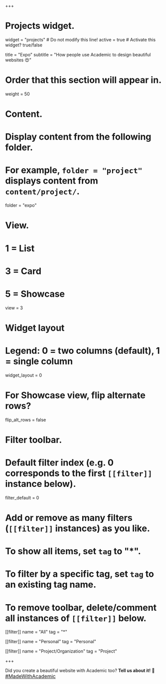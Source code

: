 +++
# Projects widget.
widget = "projects"  # Do not modify this line!
active = true  # Activate this widget? true/false

title = "Expo"
subtitle = "How people use Academic to design beautiful websites 😍"

# Order that this section will appear in.
weight = 50

# Content.
# Display content from the following folder.
# For example, `folder = "project"` displays content from `content/project/`.
folder = "expo"

# View.
#   1 = List
#   3 = Card
#   5 = Showcase
view = 3

# Widget layout
# Legend: 0 = two columns (default), 1 = single column
widget_layout = 0

# For Showcase view, flip alternate rows?
flip_alt_rows = false

# Filter toolbar.

# Default filter index (e.g. 0 corresponds to the first `[[filter]]` instance below).
filter_default = 0

# Add or remove as many filters (`[[filter]]` instances) as you like.
# To show all items, set `tag` to "*".
# To filter by a specific tag, set `tag` to an existing tag name.
# To remove toolbar, delete/comment all instances of `[[filter]]` below.
[[filter]]
  name = "All"
  tag = "*"

[[filter]]
  name = "Personal"
  tag = "Personal"

[[filter]]
  name = "Project/Organization"
  tag = "Project"

+++

Did you create a beautiful website with Academic too? **Tell us about it!** 🤗 <span class="ml-3">
<a class="btn btn-primary" style="font-size: 1rem; margin-bottom: 1rem;" href="https://twitter.com/intent/tweet?text=I'm creating a beautiful website from Markdown using the awesome Academic framework by %40GeorgeCushen!&amp;hashtags=MadeWithAcademic&amp;url=https://sourcethemes.com" target="_blank"><i class="fab fa-twitter"></i> #MadeWithAcademic</a></span>
